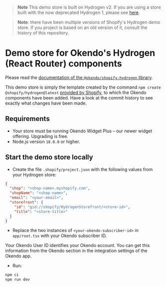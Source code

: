 > **Note**
> This demo store is built on Hydrogen v2. If you are using a store built with the now deprecated Hydrogen 1, please see [here](https://github.com/okendo/okendo-shopify-hydrogen-demo/tree/hydrogen-1-archive).

> **Note**: there have been multiple versions of Shopify's Hydrogen demo store. If you project is based on an old version of it, consult the history of this repository.

# Demo store for Okendo's Hydrogen (React Router) components

Please read the [documentation of the `@okendo/shopify-hydrogen` library](https://www.npmjs.com/package/@okendo/shopify-hydrogen).

This demo store is simply the template created by the command `npm create @shopify/hydrogen@latest` [provided by Shopify](https://shopify.dev/docs/storefronts/headless/hydrogen/getting-started), to which the Okendo components have been added. Have a look at the commit history to see exactly what changes have been made.

## Requirements

- Your store must be running Okendo Widget Plus – our newer widget offering. Upgrading is free.
- Node.js version `18.0.0` or higher.

## Start the demo store locally

- Create the file `.shopify/project.json` with the following values from your Hydrogen store:

```json
{
  "shop": "<shop-name>.myshopify.com",
  "shopName": "<shop-name>",
  "email": "<your-email>",
  "storefront": {
    "id": "gid://shopify/HydrogenStorefront/<store-id>",
    "title": "<store-title>"
  }
}
```

- Replace the two instances of `<your-okendo-subscriber-id>` in `app/root.tsx` with your Okendo subscriber ID.

Your Okendo User ID identifies your Okendo account. You can get this information from the Okendo section in the integration settings of the Okendo app.

- Run:

```bash
npm ci
npm run dev
```
